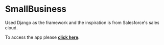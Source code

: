 # SmallBusiness
  
Used Django as the framework and the inspiration is from Salesforce's sales cloud.  


To access the app please **[click here](https://smallbusiness20201125.herokuapp.com/)**.


